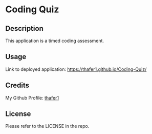 # Coding Quiz

## Description

This application is a timed coding assessment. 

## Usage

Link to deployed application: https://thafer1.github.io/Coding-Quiz/

## Credits

My Github Profile: [thafer1](https://github.com/thafer1)

## License

Please refer to the LICENSE in the repo.